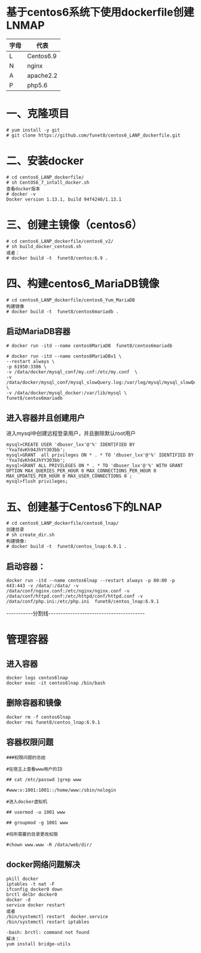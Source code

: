 # 基于centos6系统下使用dockerfile创建LNMAP

| 字母| 代表 |
|---|---|
| L | Centos6.9 |
| N | nginx |
| A | apache2.2 |
| P | php5.6 |


# 一、克隆项目
```
# yum install -y git
# git clone https://github.com/funet8/centos6_LANP_dockerfile.git
```

# 二、安装docker
```
# cd centos6_LANP_dockerfile/
# sh CentOS6_7_intall_docker.sh
查看docker版本
# docker -v
Docker version 1.13.1, build 94f4240/1.13.1
```
# 三、创建主镜像（centos6）

```
# cd centos6_LANP_dockerfile/centos6_v2/
# sh build_docker_centos6.sh
或者：
# docker build -t  funet8/centos:6.9 .
```
# 四、构建centos6_MariaDB镜像
```
# cd centos6_LANP_dockerfile/centos6_Yum_MariaDB
构建镜像
# docker build -t  funet8/centos6mariadb .
```
## 启动MariaDB容器
```
# docker run -itd --name centos6MariaDB  funet8/centos6mariadb

# docker run -itd --name centos6MariaDBv1 \
--restart always \
-p 61950:3306 \
-v /data/docker/mysql_conf/my.cnf:/etc/my.conf  \
-v /data/docker/mysql_conf/mysql_slowQuery.log:/var/log/mysql/mysql_slowQuery.log \
-v /data/docker/mysql_docker:/var/lib/mysql \
funet8/centos6mariadb
```
## 进入容器并且创建用户

进入mysql中创建远程登录用户，并且删除默认root用户
```
mysql>CREATE USER 'dbuser_lxx'@'%' IDENTIFIED BY 'Yxa7dvKh94JhYY303bb';
mysql>GRANT  all privileges ON * . * TO 'dbuser_lxx'@'%' IDENTIFIED BY 'Yxa7dvKh94JhYY303bb';
mysql>GRANT ALL PRIVILEGES ON * . * TO 'dbuser_lxx'@'%' WITH GRANT OPTION MAX_QUERIES_PER_HOUR 0 MAX_CONNECTIONS_PER_HOUR 0 MAX_UPDATES_PER_HOUR 0 MAX_USER_CONNECTIONS 0 ;
mysql>flush privileges;
```
# 五、创建基于Centos6下的LNAP
```
# cd centos6_LANP_dockerfile/centos6_lnap/
创建目录
# sh create_dir.sh
构建镜像:
# docker build -t  funet8/centos_lnap:6.9.1 .
```
## 启动容器：
```
docker run -itd --name centos6lnap --restart always -p 80:80 -p 443:443 -v /data/:/data/ -v /data/conf/nginx.conf:/etc/nginx/nginx.conf -v /data/conf/httpd.conf:/etc/httpd/conf/httpd.conf -v /data/conf/php.ini:/etc/php.ini  funet8/centos_lnap:6.9.1
```

-----------分割线----------------------------------------


# 管理容器
## 进入容器
```
docker logs centos6lnap
docker exec -it centos6lnap /bin/bash
```
## 删除容器和镜像
```
docker rm -f centos6lnap
docker rmi funet8/centos_lnap:6.9.1
```

## 容器权限问题
```
###权限问题的总结

#在宿主上查看www用户的ID

## cat /etc/passwd |grep www

#www:x:1001:1001::/home/www:/sbin/nologin

#进入docker虚拟机

## usermod -u 1001 www

## groupmod -g 1001 www

#将所需要的目录更改权限

#chown www.www -R /data/web/dir/
```


## docker网络问题解决
```
pkill docker 
iptables -t nat -F 
ifconfig docker0 down 
brctl delbr docker0 
docker -d 
service docker restart
或者
/bin/systemctl restart  docker.service
/bin/systemctl restart iptables

-bash: brctl: command not found
解决：
yum install bridge-utils
```


